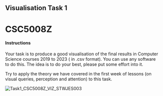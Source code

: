 ## Visualisation Task 1
# CSC5008Z

#### Instructions
Your task is to produce a good visualisation of the final results in Computer Science courses 2019 to 2023  ( in .csv format). You can use any software to do this. The idea is to do your best, please put some effort into it.

Try to apply the theory we have covered in the first week of lessons (on visual queries, perception and attention) to this task.

![Task1_CSC5008Z_VIZ_STWJES003](https://github.com/jessicastow/CSC5008Z/assets/56385852/7f969f08-dbf1-4b5f-95b2-bf349846e736)
